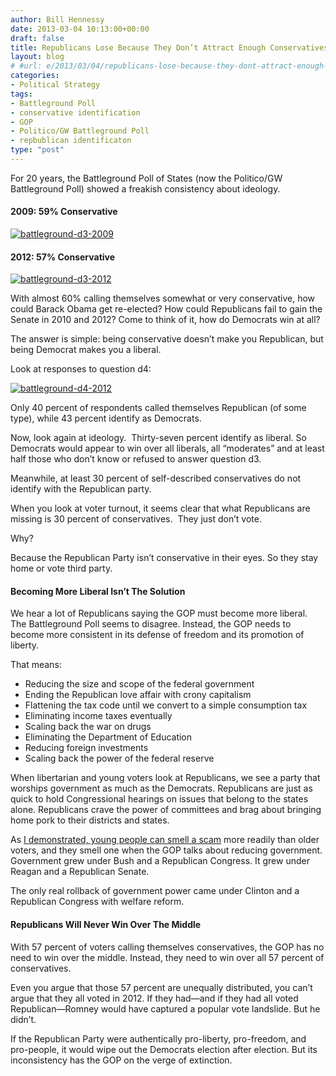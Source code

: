 ```yaml
---
author: Bill Hennessy
date: 2013-03-04 10:13:00+00:00
draft: false
title: Republicans Lose Because They Don’t Attract Enough Conservatives
layout: blog
# #url: e/2013/03/04/republicans-lose-because-they-dont-attract-enough-conservatives/
categories:
- Political Strategy
tags:
- Battleground Poll
- conservative identification
- GOP
- Politico/GW Battleground Poll
- repbublican identificaton
type: "post"
---
```


For 20 years, the Battleground Poll of States (now the Politico/GW Battleground Poll) showed a freakish consistency about ideology.


#### 2009: 59% Conservative


[![battleground-d3-2009](https://hennessysview.com/wp-content/uploads/2013/03/battleground-d3-2009_thumb.png)
](https://hennessysview.com/wp-content/uploads/2013/03/battleground-d3-2009.png)


#### 




#### 2012: 57% Conservative


[![battleground-d3-2012](https://hennessysview.com/wp-content/uploads/2013/03/battleground-d3-2012_thumb.png)
](https://hennessysview.com/wp-content/uploads/2013/03/battleground-d3-2012.png)



With almost 60% calling themselves somewhat or very conservative, how could Barack Obama get re-elected? How could Republicans fail to gain the Senate in 2010 and 2012? Come to think of it, how do Democrats win at all?

The answer is simple: being conservative doesn’t make you Republican, but being Democrat makes you a liberal.

Look at responses to question d4:

[![battleground-d4-2012](https://hennessysview.com/wp-content/uploads/2013/03/battleground-d4-2012_thumb.png)
](https://hennessysview.com/wp-content/uploads/2013/03/battleground-d4-2012.png)

Only 40 percent of respondents called themselves Republican (of some type), while 43 percent identify as Democrats.

Now, look again at ideology.  Thirty-seven percent identify as liberal. So Democrats would appear to win over all liberals, all “moderates” and at least half those who don’t know or refused to answer question d3.

Meanwhile, at least 30 percent of self-described conservatives do not identify with the Republican party.

When you look at voter turnout, it seems clear that what Republicans are missing is 30 percent of conservatives.  They just don’t vote.

Why?

Because the Republican Party isn’t conservative in their eyes. So they stay home or vote third party.


#### Becoming More Liberal Isn’t The Solution


We hear a lot of Republicans saying the GOP must become more liberal. The Battleground Poll seems to disagree. Instead, the GOP needs to become more consistent in its defense of freedom and its promotion of liberty.

That means:



  * Reducing the size and scope of the federal government
  * Ending the Republican love affair with crony capitalism
  * Flattening the tax code until we convert to a simple consumption tax
  * Eliminating income taxes eventually
  * Scaling back the war on drugs
  * Eliminating the Department of Education
  * Reducing foreign investments
  * Scaling back the power of the federal reserve

When libertarian and young voters look at Republicans, we see a party that worships government as much as the Democrats. Republicans are just as quick to hold Congressional hearings on issues that belong to the states alone. Republicans crave the power of committees and brag about bringing home pork to their districts and states.

As [I demonstrated, young people can smell a scam](https://hennessysview.com/2013/02/25/why-gop-pandering-to-young-voters-backfires/) more readily than older voters, and they smell one when the GOP talks about reducing government. Government grew under Bush and a Republican Congress. It grew under Reagan and a Republican Senate.

The only real rollback of government power came under Clinton and a Republican Congress with welfare reform.


#### Republicans Will Never Win Over The Middle


With 57 percent of voters calling themselves conservatives, the GOP has no need to win over the middle. Instead, they need to win over all 57 percent of conservatives.

Even you argue that those 57 percent are unequally distributed, you can’t argue that they all voted in 2012. If they had—and if they had all voted Republican—Romney would have captured a popular vote landslide. But he didn’t.

If the Republican Party were authentically pro-liberty, pro-freedom, and pro-people, it would wipe out the Democrats election after election. But its inconsistency has the GOP on the verge of extinction.

